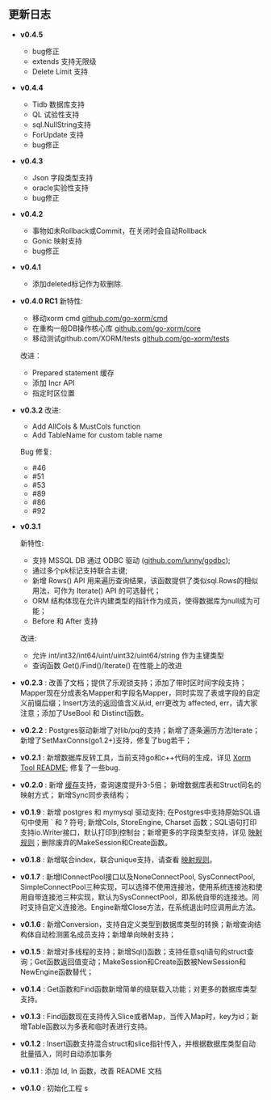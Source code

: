 ## 更新日志

* **v0.4.5**
    * bug修正
    * extends 支持无限级
    * Delete Limit 支持

* **v0.4.4**
    * Tidb 数据库支持
    * QL 试验性支持
    * sql.NullString支持
    * ForUpdate 支持
    * bug修正

* **v0.4.3**
    * Json 字段类型支持
    * oracle实验性支持
    * bug修正

* **v0.4.2**
    * 事物如未Rollback或Commit，在关闭时会自动Rollback
    * Gonic 映射支持
    * bug修正

* **v0.4.1**
    * 添加deleted标记作为软删除.

* **v0.4.0 RC1**
    新特性:
    * 移动xorm cmd [github.com/go-xorm/cmd](github.com/go-xorm/cmd)
    * 在重构一般DB操作核心库 [github.com/go-xorm/core](https://github.com/go-xorm/core)
    * 移动测试github.com/XORM/tests [github.com/go-xorm/tests](github.com/go-xorm/tests)

    改进：
    * Prepared statement 缓存
    * 添加 Incr API
    * 指定时区位置

* **v0.3.2**
    改进:
    * Add AllCols & MustCols function
    * Add TableName for custom table name

    Bug 修复:
    * #46
    * #51
    * #53
    * #89
    * #86
    * #92

* **v0.3.1**

    新特性:
    * 支持 MSSQL DB 通过 ODBC 驱动 ([github.com/lunny/godbc](https://github.com/lunny/godbc));
    * 通过多个pk标记支持联合主键;
    * 新增 Rows() API 用来遍历查询结果，该函数提供了类似sql.Rows的相似用法，可作为 Iterate() API 的可选替代；
    * ORM 结构体现在允许内建类型的指针作为成员，使得数据库为null成为可能；
    * Before 和 After 支持

    改进:
    * 允许 int/int32/int64/uint/uint32/uint64/string 作为主键类型
    * 查询函数 Get()/Find()/Iterate() 在性能上的改进

* **v0.2.3** : 改善了文档；提供了乐观锁支持；添加了带时区时间字段支持；Mapper现在分成表名Mapper和字段名Mapper，同时实现了表或字段的自定义前缀后缀；Insert方法的返回值含义从id, err更改为 affected, err，请大家注意；添加了UseBool 和 Distinct函数。
* **v0.2.2** : Postgres驱动新增了对lib/pq的支持；新增了逐条遍历方法Iterate；新增了SetMaxConns(go1.2+)支持，修复了bug若干；
* **v0.2.1** : 新增数据库反转工具，当前支持go和c++代码的生成，详见 [Xorm Tool README](https://github.com/go-xorm/xorm/blob/master/xorm/README.md); 修复了一些bug.
* **v0.2.0** : 新增 [缓存](https://github.com/go-xorm/xorm/blob/master/docs/QuickStart.md#120)支持，查询速度提升3-5倍； 新增数据库表和Struct同名的映射方式； 新增Sync同步表结构；
* **v0.1.9** : 新增 postgres 和 mymysql 驱动支持; 在Postgres中支持原始SQL语句中使用 ` 和 ? 符号; 新增Cols, StoreEngine, Charset 函数；SQL语句打印支持io.Writer接口，默认打印到控制台；新增更多的字段类型支持，详见 [映射规则](https://github.com/go-xorm/xorm/blob/master/docs/QuickStartCn.md#21)；删除废弃的MakeSession和Create函数。
* **v0.1.8** : 新增联合index，联合unique支持，请查看 [映射规则](https://github.com/go-xorm/xorm/blob/master/docs/QuickStartCn.md#21)。
* **v0.1.7** : 新增IConnectPool接口以及NoneConnectPool, SysConnectPool, SimpleConnectPool三种实现，可以选择不使用连接池，使用系统连接池和使用自带连接池三种实现，默认为SysConnectPool，即系统自带的连接池。同时支持自定义连接池。Engine新增Close方法，在系统退出时应调用此方法。
* **v0.1.6** : 新增Conversion，支持自定义类型到数据库类型的转换；新增查询结构体自动检测匿名成员支持；新增单向映射支持；
* **v0.1.5** : 新增对多线程的支持；新增Sql()函数；支持任意sql语句的struct查询；Get函数返回值变动；MakeSession和Create函数被NewSession和NewEngine函数替代；
* **v0.1.4** : Get函数和Find函数新增简单的级联载入功能；对更多的数据库类型支持。
* **v0.1.3** : Find函数现在支持传入Slice或者Map，当传入Map时，key为id；新增Table函数以为多表和临时表进行支持。
* **v0.1.2** : Insert函数支持混合struct和slice指针传入，并根据数据库类型自动批量插入，同时自动添加事务
* **v0.1.1** : 添加 Id, In 函数，改善 README 文档
* **v0.1.0** : 初始化工程
s

